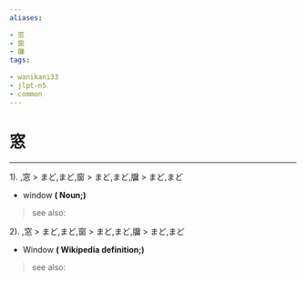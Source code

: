 ```yaml
---
aliases:
    
- 窓
- 窗
- 牖
tags:
    
- wanikani33
- jlpt-n5
- common
---
```


# 窓
---
1).
,窓 > まど,まど,窗 > まど,まど,牖 > まど,まど

- window
**( Noun;)**
> see also: 
            
2).
,窓 > まど,まど,窗 > まど,まど,牖 > まど,まど

- Window
**( Wikipedia definition;)**
> see also: 
            